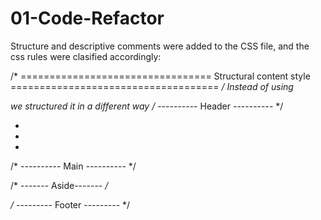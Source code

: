 # 01-Code-Refactor
Structure and descriptive comments were added to the CSS file, and the css rules were clasified accordingly:

/* ================================= 
 Structural content style
==================================== */
Instead of using <div> we structured it in a different way
/* ---------- Header ---------- */
         <nav>
            <ul>
                <li>
                <li>
                <li>
            </ul>
            </nav>


/* ---------- Main ---------- */
    <section>
    <section>
    <section>

/* ------- Aside------- */
    <div>
    <div>
    <div>
/* --------- Footer --------- */
    <div>

